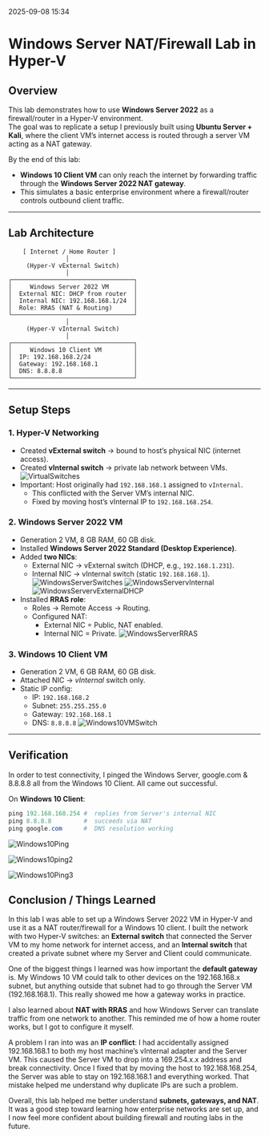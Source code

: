 
2025-09-08 15:34

# Windows Server NAT/Firewall Lab in Hyper-V

## Overview
This lab demonstrates how to use **Windows Server 2022** as a firewall/router in a Hyper-V environment.  
The goal was to replicate a setup I previously built using **Ubuntu Server + Kali**, where the client VM’s internet access is routed through a server VM acting as a NAT gateway.  

By the end of this lab:
- **Windows 10 Client VM** can only reach the internet by forwarding traffic through the **Windows Server 2022 NAT gateway**.
- This simulates a basic enterprise environment where a firewall/router controls outbound client traffic.

---

## Lab Architecture

        [ Internet / Home Router ]
                    │
         (Hyper-V vExternal Switch)
                    │
    ┌──────────────────────────────────┐
    │     Windows Server 2022 VM       │
    │  External NIC: DHCP from router  │
    │  Internal NIC: 192.168.168.1/24  │
    │  Role: RRAS (NAT & Routing)      │
    └──────────────────────────────────┘
                    │
         (Hyper-V vInternal Switch)
                    │
    ┌──────────────────────────────────┐
    │     Windows 10 Client VM         │
    │  IP: 192.168.168.2/24            │
    │  Gateway: 192.168.168.1          │
    │  DNS: 8.8.8.8                    │
    └──────────────────────────────────┘



---

## Setup Steps

### 1. Hyper-V Networking
- Created **vExternal switch** → bound to host’s physical NIC (internet access).
- Created **vInternal switch** → private lab network between VMs.
	![VirtualSwitches](images/VirtualSwitches.png)
- Important: Host originally had `192.168.168.1` assigned to `vInternal`.  
  - This conflicted with the Server VM’s internal NIC.  
  - Fixed by moving host’s vInternal IP to `192.168.168.254`.

### 2. Windows Server 2022 VM
- Generation 2 VM, 8 GB RAM, 60 GB disk.
- Installed **Windows Server 2022 Standard (Desktop Experience)**.
- Added **two NICs**:
  - External NIC → vExternal switch (DHCP, e.g., `192.168.1.231`).
  - Internal NIC → vInternal switch (static `192.168.168.1`).
	  ![WindowsServerSwitches](images/WindowsServerSwitches.png)
	  ![WindowsServervInternal](images/WindowsServervInternal.png)
	  ![WindowsServervExternalDHCP](images/WindowsServervExternalDHCP.png)
- Installed **RRAS role**:
  - Roles → Remote Access → Routing.
  - Configured NAT:
    - External NIC = Public, NAT enabled.
    - Internal NIC = Private.
		![WindowsServerRRAS](images/WindowsServerRRAS.png)
### 3. Windows 10 Client VM
- Generation 2 VM, 6 GB RAM, 60 GB disk.
- Attached NIC → *vInternal* switch only.
- Static IP config:
  - IP: `192.168.168.2`
  - Subnet: `255.255.255.0`
  - Gateway: `192.168.168.1`
  - DNS: `8.8.8.8`
	![Windows10VMSwitch](images/Windows10VMSwitch.png)

---

## Verification

In order to test connectivity, I pinged the Windows Server, google.com & 8.8.8.8 all from the Windows 10 Client. All came out successful.

On **Windows 10 Client**:


```powershell
ping 192.168.168.254 #  replies from Server's internal NIC
ping 8.8.8.8         #  succeeds via NAT
ping google.com      #  DNS resolution working
```
![Windows10Ping](images/Windows10Ping.png)

![Windows10ping2](images/Windows10ping2.png)

![Windows10Ping3](images/Windows10Ping3.png)


## Conclusion / Things Learned

In this lab I was able to set up a Windows Server 2022 VM in Hyper-V and use it as a NAT router/firewall for a Windows 10 client. I built the network with two Hyper-V switches: an **External switch** that connected the Server VM to my home network for internet access, and an **Internal switch** that created a private subnet where my Server and Client could communicate.  

One of the biggest things I learned was how important the **default gateway** is. My Windows 10 VM could talk to other devices on the 192.168.168.x subnet, but anything outside that subnet had to go through the Server VM (192.168.168.1). This really showed me how a gateway works in practice.  

I also learned about **NAT with RRAS** and how Windows Server can translate traffic from one network to another. This reminded me of how a home router works, but I got to configure it myself.  

A problem I ran into was an **IP conflict**: I had accidentally assigned 192.168.168.1 to both my host machine’s vInternal adapter and the Server VM. This caused the Server VM to drop into a 169.254.x.x address and break connectivity. Once I fixed that by moving the host to 192.168.168.254, the Server was able to stay on 192.168.168.1 and everything worked. That mistake helped me understand why duplicate IPs are such a problem.  

Overall, this lab helped me better understand **subnets, gateways, and NAT**. It was a good step toward learning how enterprise networks are set up, and I now feel more confident about building firewall and routing labs in the future.
